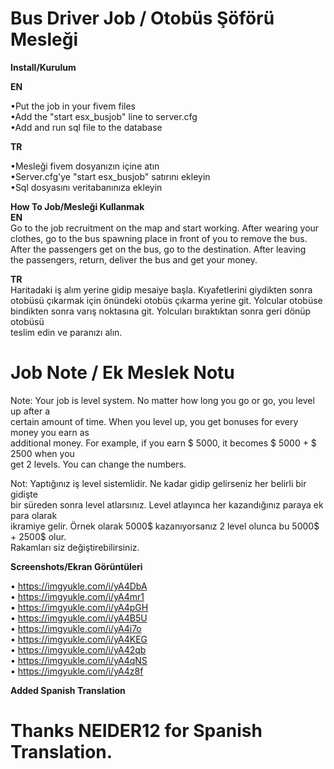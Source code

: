 # Bus Driver Job / Otobüs Şöförü Mesleği

**Install/Kurulum**

**EN**

•Put the job in your fivem files\
•Add the "start esx_busjob" line to server.cfg\
•Add and run sql file to the database

**TR**

•Mesleği fivem dosyanızın içine atın\
•Server.cfg'ye "start esx_busjob" satırını ekleyin\
•Sql dosyasını veritabanınıza ekleyin

**How To Job/Mesleği Kullanmak**\
**EN**\
Go to the job recruitment on the map and start working. After wearing your \
clothes, go to the bus spawning place in front of you to remove the bus. \
After the passengers get on the bus, go to the destination. After leaving \
the passengers, return, deliver the bus and get your money. 

**TR**\
Haritadaki iş alım yerine gidip mesaiye başla. Kıyafetlerini giydikten sonra \
otobüsü çıkarmak için önündeki otobüs çıkarma yerine git. Yolcular otobüse \
bindikten sonra varış noktasına git. Yolcuları bıraktıktan sonra geri dönüp otobüsü \
teslim edin ve paranızı alın.

# Job Note / Ek Meslek Notu

Note: Your job is level system. No matter how long you go or go, you level up after a \
certain amount of time. When you level up, you get bonuses for every money you earn as \
additional money. For example, if you earn $ 5000, it becomes $ 5000 + $ 2500 when you \
get 2 levels. You can change the numbers.

Not: Yaptığınız iş level sistemlidir. Ne kadar gidip gelirseniz her belirli bir gidişte \
bir süreden sonra level atlarsınız. Level atlayınca her kazandığınız paraya ek para olarak \
ikramiye gelir. Örnek olarak 5000$ kazanıyorsanız 2 level olunca bu 5000$ + 2500$ olur. \
Rakamları siz değiştirebilirsiniz.


**Screenshots/Ekran Görüntüleri**

• https://imgyukle.com/i/yA4DbA \
• https://imgyukle.com/i/yA4mr1 \
• https://imgyukle.com/i/yA4pGH \
• https://imgyukle.com/i/yA4B5U \
• https://imgyukle.com/i/yA4i7o \
• https://imgyukle.com/i/yA4KEG \
• https://imgyukle.com/i/yA42qb \
• https://imgyukle.com/i/yA4qNS \
• https://imgyukle.com/i/yA4z8f

**Added Spanish Translation**
# Thanks NEIDER12 for Spanish Translation.
